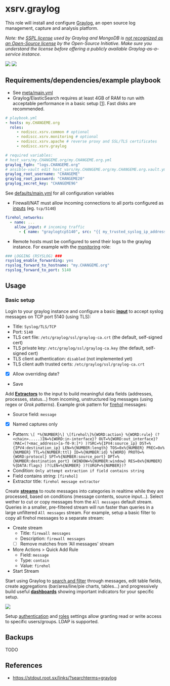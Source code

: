 # xsrv.graylog

This role will install and configure [Graylog](https://github.com/Graylog2/graylog2-server), an open source log management, capture and analysis platform.

_Note: the [SSPL license](https://www.graylog.org/post/graylog-v4-0-licensing-sspl) used by Graylog and MongoDB is [not recognized as an Open-Source license](https://opensource.org/node/1099) by the Open-Source Initiative. Make sure you understand the license before offering a publicly available Graylog-as-a-service instance._

[![](https://i.imgur.com/tC4G9mQm.png)](https://i.imgur.com/tC4G9mQ.png)
[![](https://i.imgur.com/6Zu7YKym.png)](https://i.imgur.com/6Zu7YKy.png)


## Requirements/dependencies/example playbook

- See [meta/main.yml](meta/main.yml)
- Graylog/ElasticSearch requires at least 4GB of RAM to run with acceptable performance in a basic setup [[1](https://community.graylog.org/t/graylog2-system-requirement/2752/2)]. Fast disks are recommended.

```yaml
# playbook.yml
- hosts: my.CHANGEME.org
  roles:
     - nodiscc.xsrv.common # optional
     - nodiscc.xsrv.monitoring # optional
     - nodiscc.xsrv.apache # reverse proxy and SSL/TLS certificates
     - nodiscc.xsrv.graylog

# required variables:
# host_vars/my.CHANGEME.org/my.CHANGEME.org.yml
graylog_fqdn: "logs.CHANGEME.org"
# ansible-vault edit host_vars/my.CHANGEME.org/my.CHANGEME.org.vault.yml
graylog_root_username: "CHANGEME"
graylog_root_password: "CHANGEME20"
graylog_secret_key: "CHANGEME96"
```

See [defaults/main.yml](defaults/main.yml) for all configuration variables


- Firewall/NAT must allow incoming connections to all ports configured as [inputs](#usage) (eg. `tcp/5140`)

```yaml
firehol_networks:
  - name: ...
    allow_input: # incoming traffic
      - { name: "graylogtcp5140", src: "{{ my_trusted_syslog_ip_addresses }}" } # graylog syslog input (TCP/SSL) from trusted addresses
```

- Remote hosts must be configured to send their logs to the graylog instance. For example with the [monitoring](../monitoring) role:

```yaml
### LOGGING (RSYSLOG) ###
rsyslog_enable_forwarding: yes
rsyslog_forward_to_hostname: "my.CHANGEME.org"
rsyslog_forward_to_port: 5140
```


## Usage

### Basic setup

Login to your graylog instance and configure a basic **[input](https://docs.graylog.org/en/latest/pages/sending_data.html)** to accept syslog messages on TCP port 5140 (using TLS):

- Title: `Syslog/TLS/TCP`
- Port: `5140`
- TLS cert file: `/etc/graylog/ssl/graylog-ca.crt` (the default, self-signed cert)
- TLS private key: `/etc/graylog/ssl/graylog-ca.key` (the default, self-signed cert)
- TLS client authentication: `disabled` (not implemented yet)
- TLS client auth trusted certs: `/etc/graylog/ssl/graylog-ca.crt`
- [x] Allow overriding date?
- Save

Add **[Extractors](https://docs.graylog.org/en/4.0/pages/extractors.html)** to the input to build meaningful data fields (addresses, processes, status...) from incoming, unstructured log messages (using regex or _Grok patterns_). Example grok pattern for [firehol](../common/) messages:

- Source field: `message`
- [x] Named captures only
- Pattern: `\[ *%{NUMBER}\] \[firehol\]%{WORD:action} %{WORD:rule} (?<chain>.....)IN=%{WORD:in-interface}? OUT=%{WORD:out_interface}? (MAC=(?<mac_address>[a-f0-9:]*) )?SRC=%{IPV4:source_ip} DST=%{IPV4:destination_ip} LEN=%{NUMBER:length} TOS=0x%{NUMBER} PREC=0x%{NUMBER} TTL=%{NUMBER:ttl} ID=%{NUMBER:id} %{WORD} PROTO=%{WORD:protocol} SPT=%{NUMBER:source_port} DPT=%{NUMBER:destination_port} (WINDOW=%{NUMBER:window} RES=0x%{NUMBER} %{DATA:flags} )?(LEN=%{NUMBER} )?(URGP=%{NUMBER})?`
- Condition: `Only attempt extraction if field contains string`
- Field contains string: `[firehol]`
- Extractor title: `firehol message extractor`

Create **[streams](https://docs.graylog.org/en/latest/pages/streams.html)** to route messages into categories in realtime while they are processed, based on conditions (message contents, source input...). Select wether to cut or copy messages from the `All messages` default stream. Queries in a smaller, pre-filtered stream will run faster than queries in a large unfiltered `All messages` stream.  For example, setup a basic filter to copy all firehol messages to a separate stream:

- Create stream
  - Title: `firewall messages`
  - Description: `firewall messages`
  - [ ] Remove matches from 'All messages' stream
- More Actions > Quick Add Rule
  - Field: `message`
  - Type: `contain`
  - Value: `firehol`
- Start Stream

Start using Graylog to [search and filter](https://docs.graylog.org/en/4.0/pages/searching/query_language.html) through messages, edit table fields, create aggregations (bar/area/line/pie charts, tables...) and progressively build useful **[dashboards](https://docs.graylog.org/en/latest/pages/dashboards.html)** showing important indicators for your specific setup.

![](https://i.imgur.com/0OCFJlx.png)

Setup [authentication](https://docs.graylog.org/en/latest/pages/permission_management.htmln#authentication) and [roles](https://docs.graylog.org/en/latest/pages/permission_management.html#roles) settings allow granting read or write access to specific users/groups. LDAP is supported.


## Backups

TODO

<!--
See the included [rsnapshot configuration](templates/etc_rsnapshot.d_graylog.conf.j2)
There are no backups of log data. Use `bsondump` from the `mongo-tools` package to manipulate mongodb backups.
-->

## References

- https://stdout.root.sx/links/?searchterms=graylog